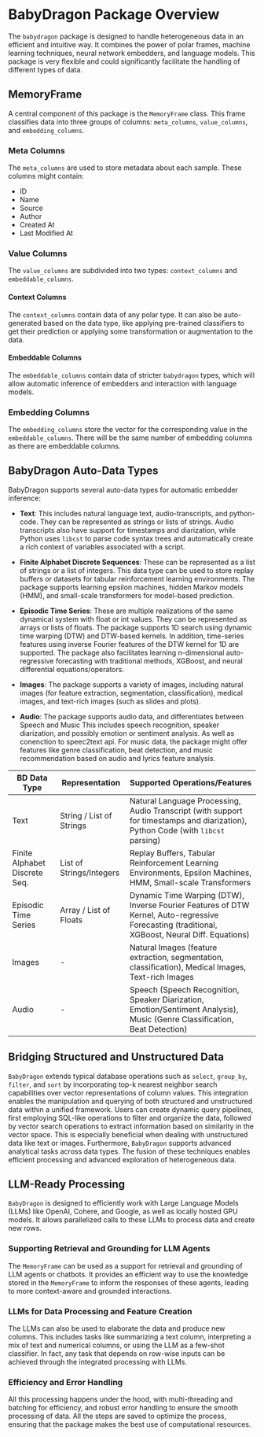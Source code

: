 # BabyDragon Package Overview

The `babydragon` package is designed to handle heterogeneous data in an efficient and intuitive way. It combines the power of polar frames, machine learning techniques, neural network embedders, and language models. This package is very flexible and could significantly facilitate the handling of different types of data. 

## MemoryFrame

A central component of this package is the `MemoryFrame` class. This frame classifies data into three groups of columns: `meta_columns`, `value_columns`, and `embedding_columns`.

### Meta Columns

The `meta_columns` are used to store metadata about each sample. These columns might contain:

- ID
- Name
- Source
- Author
- Created At
- Last Modified At

### Value Columns

The `value_columns` are subdivided into two types: `context_columns` and `embeddable_columns`.

#### Context Columns

The `context_columns` contain data of any polar type. It can also be auto-generated based on the data type, like applying pre-trained classifiers to get their prediction or applying some transformation or augmentation to the data.

#### Embeddable Columns

The `embeddable_columns` contain data of stricter `babydragon` types, which will allow automatic inference of embedders and interaction with language models. 

### Embedding Columns

The `embedding_columns` store the vector for the corresponding value in the `embeddable_columns`. There will be the same number of embedding columns as there are embeddable columns.

## BabyDragon Auto-Data Types

BabyDragon supports several auto-data types for automatic embedder inference:

- **Text**: This includes natural language text, audio-transcripts, and python-code. They can be represented as strings or lists of strings. Audio transcripts also have support for timestamps and diarization, while Python uses `libcst` to parse code syntax trees and automatically create a rich context of variables associated with a script.

- **Finite Alphabet Discrete Sequences**: These can be represented as a list of strings or a list of integers. This data type can be used to store replay buffers or datasets for tabular reinforcement learning environments. The package supports learning epsilon machines, hidden Markov models (HMM), and small-scale transformers for model-based prediction.

- **Episodic Time Series**: These are multiple realizations of the same dynamical system with float or int values. They can be represented as arrays or lists of floats. The package supports 1D search using dynamic time warping (DTW) and DTW-based kernels. In addition, time-series features using inverse Fourier features of the DTW kernel for 1D are supported. The package also facilitates learning n-dimensional auto-regressive forecasting with traditional methods, XGBoost, and neural differential equations/operators.

- **Images**: The package supports a variety of images, including natural images (for feature extraction, segmentation, classification), medical images, and text-rich images (such as slides and plots).

- **Audio**: The package supports audio data, and differentiates between Speech and Music This includes speech recognition, speaker diarization, and possibly emotion or sentiment analysis. As well as conenction to speec2text api. For music data, the package might offer features like genre classification, beat detection, and music recommendation based on audio and lyrics feature analysis.

| BD Data Type                   | Representation           | Supported Operations/Features                                                                                                                |
|-------------------------------|--------------------------|-----------------------------------------------------------------------------------------------------------------------------------------------|
| Text                          | String / List of Strings | Natural Language Processing, Audio Transcript (with support for timestamps and diarization), Python Code (with `libcst` parsing)              |
| Finite Alphabet Discrete Seq. | List of Strings/Integers | Replay Buffers, Tabular Reinforcement Learning Environments, Epsilon Machines, HMM, Small-scale Transformers                                  |
| Episodic Time Series          | Array / List of Floats   | Dynamic Time Warping (DTW), Inverse Fourier Features of DTW Kernel, Auto-regressive Forecasting (traditional, XGBoost, Neural Diff. Equations)|
| Images                        | -                        | Natural Images (feature extraction, segmentation, classification), Medical Images, Text-rich Images                                           |
| Audio                         | -                        | Speech (Speech Recognition, Speaker Diarization, Emotion/Sentiment Analysis), Music (Genre Classification, Beat Detection)                     |


## Bridging Structured and Unstructured Data


`BabyDragon` extends typical database operations such as `select`, `group_by`, `filter`, and `sort` by incorporating top-k nearest neighbor search capabilities over vector representations of column values. This integration enables the manipulation and querying of both structured and unstructured data within a unified framework. Users can create dynamic query pipelines, first employing SQL-like operations to filter and organize the data, followed by vector search operations to extract information based on similarity in the vector space. This is especially beneficial when dealing with unstructured data like text or images. Furthermore, `BabyDragon` supports advanced analytical tasks across data types. The fusion of these techniques enables efficient processing and advanced exploration of heterogeneous data.


## LLM-Ready Processing

`BabyDragon` is designed to efficiently work with Large Language Models (LLMs) like OpenAI, Cohere, and Google, as well as locally hosted GPU models. It allows parallelized calls to these LLMs to process data and create new rows. 

### Supporting Retrieval and Grounding for LLM Agents

The `MemoryFrame` can be used as a support for retrieval and grounding of LLM agents or chatbots. It provides an efficient way to use the knowledge stored in the `MemoryFrame` to inform the responses of these agents, leading to more context-aware and grounded interactions.

### LLMs for Data Processing and Feature Creation

The LLMs can also be used to elaborate the data and produce new columns. This includes tasks like summarizing a text column, interpreting a mix of text and numerical columns, or using the LLM as a few-shot classifier. In fact, any task that depends on row-wise inputs can be achieved through the integrated processing with LLMs. 

### Efficiency and Error Handling

All this processing happens under the hood, with multi-threading and batching for efficiency, and robust error handling to ensure the smooth processing of data. All the steps are saved to optimize the process, ensuring that the package makes the best use of computational resources.

